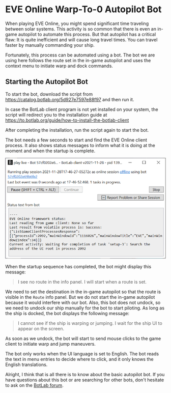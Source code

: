 # EVE Online Warp-To-0 Autopilot Bot

When playing EVE Online, you might spend significant time traveling between solar systems. This activity is so common that there is even an in-game autopilot to automate this process. But that autopilot has a critical flaw: It is quite inefficient and will cause long travel times. You can travel faster by manually commanding your ship.

Fortunately, this process can be automated using a bot. The bot we are using here follows the route set in the in-game autopilot and uses the context menu to initiate warp and dock commands.

## Starting the Autopilot Bot

To start the bot, download the script from <https://catalog.botlab.org/5d927e7597e88f97> and then run it.

In case the BotLab client program is not yet installed on your system, the script will redirect you to the installation guide at <https://to.botlab.org/guide/how-to-install-the-botlab-client>

After completing the installation, run the script again to start the bot.

The bot needs a few seconds to start and find the EVE Online client process. It also shows status messages to inform what it is doing at the moment and when the startup is complete.

![EVE Online Warp-To-0 Autopilot Starting](./image/2021-11-28-eve-online-autopilot-bot-startup.png)

When the startup sequence has completed, the bot might display this message:

> I see no route in the info panel. I will start when a route is set.

We need to set the destination in the in-game autopilot so that the route is visible in the `Route` info panel. But we do not start the in-game autopilot because it would interfere with our bot.
Also, this bot does not undock, so we need to undock our ship manually for the bot to start piloting. As long as the ship is docked, the bot displays the following message:

> I cannot see if the ship is warping or jumping. I wait for the ship UI to appear on the screen.

As soon as we undock, the bot will start to send mouse clicks to the game client to initiate warp and jump maneuvers.

The bot only works when the UI language is set to English. The bot reads the text in menu entries to decide where to click, and it only knows the English translations.

Alright, I think that is all there is to know about the basic autopilot bot. If you have questions about this bot or are searching for other bots, don't hesitate to ask on the [BotLab forum](https://forum.botlab.org/).


